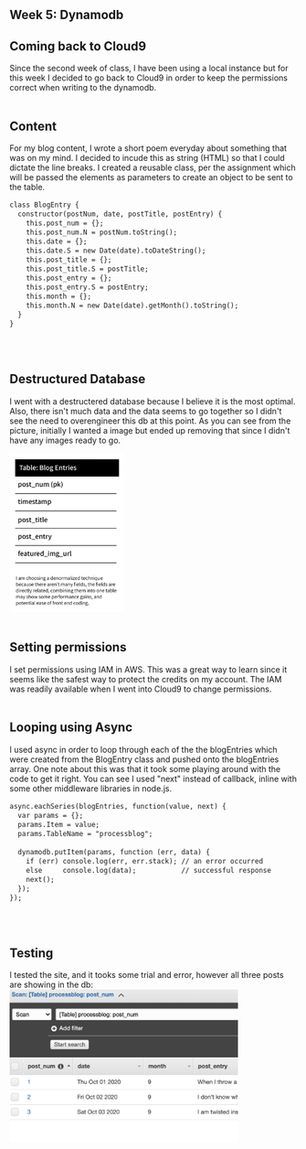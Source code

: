 ## Week 5: Dynamodb

## Coming back to Cloud9
Since the second week of class, I have been using a local instance but for this week
I decided to go back to Cloud9 in order to keep the permissions correct when
writing to the dynamodb. <br><br>

## Content
For my blog content, I wrote a short poem everyday about something that was on my mind.
I decided to incude this as string (HTML) so that I could dictate the line breaks. I created a reusable class, per the assignment which will be passed the elements as parameters to create an object to be sent to the table.<br>

```
class BlogEntry {
  constructor(postNum, date, postTitle, postEntry) {
    this.post_num = {};
    this.post_num.N = postNum.toString();
    this.date = {}; 
    this.date.S = new Date(date).toDateString();
    this.post_title = {};
    this.post_title.S = postTitle;
    this.post_entry = {};
    this.post_entry.S = postEntry;
    this.month = {};
    this.month.N = new Date(date).getMonth().toString();
  }
}
```
<br><br>

## Destructured Database
I went with a destructered database because I believe it is the most optimal.
Also, there isn't much data and the data seems to go together so I didn't
see the need to overengineer this db at this point. As you can see from the picture, initially I wanted a image but ended up removing that since I didn't have any images ready to go.<br>

<img src="destructured.png" width="200px"><br><br>

## Setting permissions
I set permissions using IAM in AWS. This was a great way to learn since it seems like
the safest way to protect the credits on my account. The IAM was readily available when I went into Cloud9 to change permissions.<br><br>

## Looping using Async
I used async in order to loop through each of the the blogEntries which were created from the BlogEntry class and pushed onto the blogEntries array. One note about this was that it took some playing around with the code to get it right. You can see I used "next" instead of callback, inline with some other middleware libraries in node.js.<br>

```
async.eachSeries(blogEntries, function(value, next) {
  var params = {};
  params.Item = value; 
  params.TableName = "processblog";
  
  dynamodb.putItem(params, function (err, data) {
    if (err) console.log(err, err.stack); // an error occurred
    else     console.log(data);           // successful response
    next();
  });
});
```
<br><br>

## Testing
I tested the site, and it tooks some trial and error, however all three posts 
are showing in the db:<br />
<img src="dynamo.png" width="400px">
